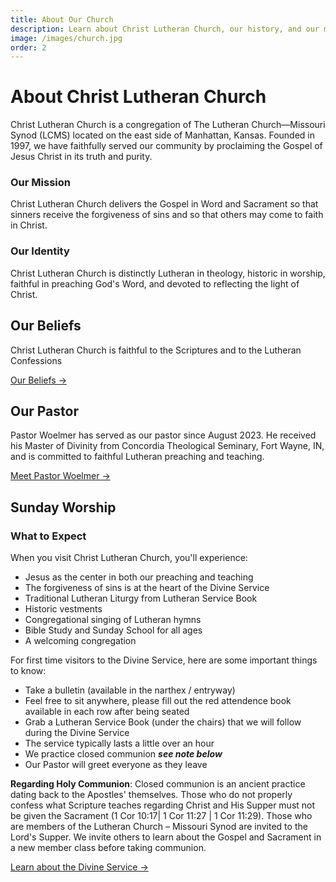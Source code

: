 ```yaml
---
title: About Our Church
description: Learn about Christ Lutheran Church, our history, and our mission in Manhattan, Kansas.
image: /images/church.jpg
order: 2
---
```


# About Christ Lutheran Church

Christ Lutheran Church is a congregation of The Lutheran Church—Missouri Synod (LCMS) located on the east side of Manhattan, Kansas. Founded in 1997, we have faithfully served our community by proclaiming the Gospel of Jesus Christ in its truth and purity. 

### Our Mission

Christ Lutheran Church delivers the Gospel in Word and Sacrament so that sinners receive the forgiveness of sins ​and so that others may come to faith in Christ.

### Our Identity

Christ Lutheran Church is distinctly Lutheran in theology, historic in worship, faithful in preaching God's Word, and devoted to reflecting the light of Christ.

## Our Beliefs

Christ Lutheran Church is faithful to the Scriptures and to the Lutheran Confessions

[Our Beliefs →](/beliefs)

## Our Pastor

Pastor Woelmer has served as our pastor since August 2023. He received his Master of Divinity from Concordia Theological Seminary, Fort Wayne, IN, and is committed to faithful Lutheran preaching and teaching.

[Meet Pastor Woelmer →](/our-pastor)

## Sunday Worship

### What to Expect

When you visit Christ Lutheran Church, you'll experience:

- Jesus as the center in both our preaching and teaching
- The forgiveness of sins is at the heart of the Divine Service
- Traditional Lutheran Liturgy from Lutheran Service Book
- Historic vestments
- Congregational singing of Lutheran hymns
- Bible Study and Sunday School for all ages
- A welcoming congregation

For first time visitors to the Divine Service, here are some important things to know:

- Take a bulletin (available in the narthex / entryway)
- Feel free to sit anywhere, please fill out the red attendence book available in each row after being seated
- Grab a Lutheran Service Book (under the chairs) that we will follow during the Divine Service
- The service typically lasts a little over an hour
- We practice closed communion ***see note below***
- Our Pastor will greet everyone as they leave

**Regarding Holy Communion**: Closed communion is an ancient practice dating back to the Apostles' themselves. Those who do not properly confess what Scripture teaches regarding Christ and His Supper must not be given the Sacrament (1 Cor 10:17| 1 Cor 11:27 | 1 Cor 11:29). Those who are members of the Lutheran Church – Missouri Synod are invited to the Lord's Supper. We invite others to learn about the Gospel and Sacrament in a new member class before taking communion.

[Learn about the Divine Service →](/divine-service)